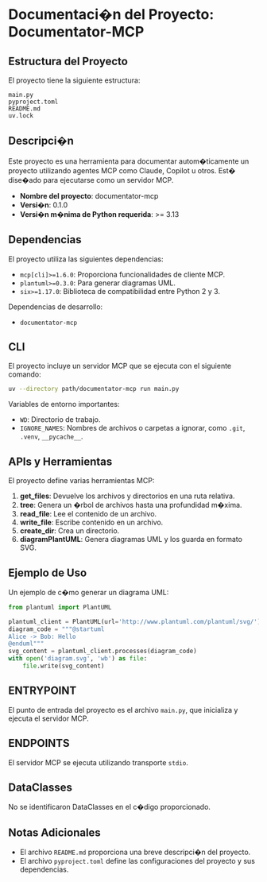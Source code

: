 # Documentaci�n del Proyecto: Documentator-MCP

## Estructura del Proyecto
El proyecto tiene la siguiente estructura:

```
main.py
pyproject.toml
README.md
uv.lock
```

## Descripci�n
Este proyecto es una herramienta para documentar autom�ticamente un proyecto utilizando agentes MCP como Claude, Copilot u otros. Est� dise�ado para ejecutarse como un servidor MCP.

- **Nombre del proyecto**: documentator-mcp
- **Versi�n**: 0.1.0
- **Versi�n m�nima de Python requerida**: >= 3.13

## Dependencias
El proyecto utiliza las siguientes dependencias:

- `mcp[cli]>=1.6.0`: Proporciona funcionalidades de cliente MCP.
- `plantuml>=0.3.0`: Para generar diagramas UML.
- `six>=1.17.0`: Biblioteca de compatibilidad entre Python 2 y 3.

Dependencias de desarrollo:
- `documentator-mcp`

## CLI
El proyecto incluye un servidor MCP que se ejecuta con el siguiente comando:

```bash
uv --directory path/documentator-mcp run main.py
```

Variables de entorno importantes:
- `WD`: Directorio de trabajo.
- `IGNORE_NAMES`: Nombres de archivos o carpetas a ignorar, como `.git`, `.venv`, `__pycache__`.

## APIs y Herramientas
El proyecto define varias herramientas MCP:

1. **get_files**: Devuelve los archivos y directorios en una ruta relativa.
2. **tree**: Genera un �rbol de archivos hasta una profundidad m�xima.
3. **read_file**: Lee el contenido de un archivo.
4. **write_file**: Escribe contenido en un archivo.
5. **create_dir**: Crea un directorio.
6. **diagramPlantUML**: Genera diagramas UML y los guarda en formato SVG.

## Ejemplo de Uso
Un ejemplo de c�mo generar un diagrama UML:

```python
from plantuml import PlantUML

plantuml_client = PlantUML(url='http://www.plantuml.com/plantuml/svg/')
diagram_code = """@startuml
Alice -> Bob: Hello
@enduml"""
svg_content = plantuml_client.processes(diagram_code)
with open('diagram.svg', 'wb') as file:
    file.write(svg_content)
```

## ENTRYPOINT
El punto de entrada del proyecto es el archivo `main.py`, que inicializa y ejecuta el servidor MCP.

## ENDPOINTS
El servidor MCP se ejecuta utilizando transporte `stdio`.

## DataClasses
No se identificaron DataClasses en el c�digo proporcionado.

## Notas Adicionales
- El archivo `README.md` proporciona una breve descripci�n del proyecto.
- El archivo `pyproject.toml` define las configuraciones del proyecto y sus dependencias.